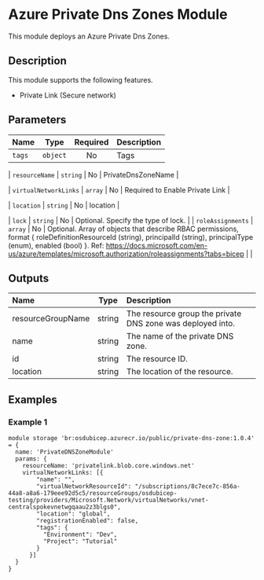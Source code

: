 # Azure Private Dns Zones Module

This module deploys an Azure Private Dns Zones.

## Description

This module supports the following features.

- Private Link (Secure network)

## Parameters

| Name                                    | Type     | Required | Description                                                                                                                                                                                                                                                                   |
| :-------------------------------------- | :------: | :------: | :---------------------------------------------------------------------------------------------------------------------------------------------------------------------------------------------------------------------------------------------------------------------------- |
| `tags`                                  | `object` | No      | Tags         | 
                                                                                                                                                            
| `resourceName`                                  | `string` | No      | PrivateDnsZoneName  |


| `virtualNetworkLinks`                                  | `array` | No      | Required to Enable Private Link   |

| `location`                                  | `string` | No      | location         |     


| `lock`                                  | `string` | No       | Optional. Specify the type of lock.  |
                                                                                                                                                                | `roleAssignments`                       | `array`  | No       | Optional. Array of objects that describe RBAC permissions, format { roleDefinitionResourceId (string), principalId (string), principalType (enum), enabled (bool) }. Ref: https://docs.microsoft.com/en-us/azure/templates/microsoft.authorization/roleassignments?tabs=bicep |                                                                                                                                                                                  |

## Outputs

| Name | Type   | Description               |
| :--- | :----: | :------------------------ |
| resourceGroupName   | string | The resource group the private DNS zone was deployed into.          |
| name | string | The name of the private DNS zone. |
| id   | string | The resource ID.          |
| location | string | The location of the resource. |

## Examples

### Example 1

```bicep
module storage 'br:osdubicep.azurecr.io/public/private-dns-zone:1.0.4' = {
  name: 'PrivateDNSZoneModule'
  params: {
    resourceName: 'privatelink.blob.core.windows.net'
    virtualNetworkLinks: [{
        "name": "",
        "virtualNetworkResourceId": "/subscriptions/8c7ece7c-856a-44a8-a8a6-179eee92d5c5/resourceGroups/osdubicep-testing/providers/Microsoft.Network/virtualNetworks/vnet-centralspokevnetwgqaau2z3blgs0",
        "location": "global",
        "registrationEnabled": false,
        "tags": {
          "Environment": "Dev",
          "Project": "Tutorial"
        }
      }]
  }
}
```